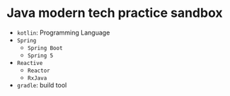 # Java modern tech practice sandbox

- `kotlin`: Programming Language
- `Spring`
    - `Spring Boot`
    - `Spring 5`
- `Reactive`
    - `Reactor`
    - `RxJava`
- `gradle`: build tool

